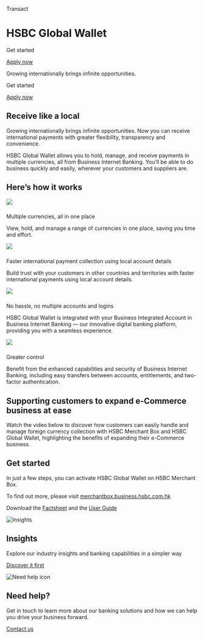 Transact

# HSBC Global Wallet

Get started

[Apply now](/en-gb/hsbc-merchant-box)

Growing internationally brings infinite opportunities.

Get started

[Apply now](/en-gb/hsbc-merchant-box)

## Receive like a local

Growing internationally brings infinite opportunities. Now you can receive international payments with greater flexibility, transparency and convenience.

HSBC Global Wallet allows you to hold, manage, and receive payments in multiple currencies, all from Business Internet Banking. You’ll be able to do business quickly and easily, wherever your customers and suppliers are.

## Here’s how it works

![ ](/-/media/media/hong-kong/images/products/global-wallet-pws-icon1.png?h=80&iar=0&w=80&hash=7997D3E97F8F26BCF853A678D2A7CBFE " ")

### 

Multiple currencies, all in one place

View, hold, and manage a range of currencies in one place, saving you time and effort.

![ ](/-/media/media/hong-kong/images/products/global-wallet-pws-icon2.png?h=80&iar=0&w=80&hash=6CB0EDA906DAAC96679699ACB6FCE368 " ")

### 

Faster international payment collection using local account details

Build trust with your customers in other countries and territories with faster international payments using local account details.

![ ](/-/media/media/hong-kong/images/products/global-wallet-pws-icon3.png?h=80&iar=0&w=80&hash=99490437C821A77D5DB38C9D0735270F " ")

### 

No hassle, no multiple accounts and logins

HSBC Global Wallet is integrated with your Business Integrated Account in Business Internet Banking — our innovative digital banking platform, providing you with a seamless experience.

![ ](/-/media/media/hong-kong/images/products/global-wallet-pws-icon4.png?h=80&iar=0&w=80&hash=D90D504AFBD5F8EFAD8E323C4416F370 " ")

### 

Greater control

Benefit from the enhanced capabilities and security of Business Internet Banking, including easy transfers between accounts, entitlements, and two-factor authentication.

## Supporting customers to expand e-Commerce business at ease

Watch the video below to discover how customers can easily handle and manage foreign currency collection with HSBC Merchant Box and HSBC Global Wallet, highlighting the benefits of expanding their e-Commerce business.

## Get started

In just a few steps, you can activate HSBC Global Wallet on HSBC Merchant Box.

To find out more, please visit [merchantbox.business.hsbc.com.hk](https://merchantbox.business.hsbc.com.hk)

Download the [Factsheet](/-/media/media/hong-kong/pdfs/products/merchant-box-fact-sheet-en.pdf) and the [User Guide](/-/media/media/hong-kong/pdfs/products/hsbc-merchant-box-user-guide-en.pdf)

![Insights](/-/media/media/product-solution/theme-type/img-onboarding.png?h=1413&iar=0&w=1440&hash=0E9CE212C1F6AFCE9D0FE384CA6DCC0A "Insights")

## Insights

Explore our industry insights and banking capabilities in a simpler way

[Discover it first](/en-gb/insights)

![Need help icon](/-/media/media/common/images/contact-us-img.png?h=604&iar=0&w=768&hash=A5675187A2C4B175E0CA7B5AD27C3A66 "Need help icon")

## Need help?

Get in touch to learn more about our banking solutions and how we can help you drive your business forward.

[Contact us](/en-gb/arrange-a-call-back-general)